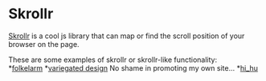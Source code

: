 Skrollr
=======
[Skrollr](https://github.com/Prinzhorn/skrollr) is a cool js library that can map or find the scroll position of your browser on the page.

These are some examples of skrollr or skrollr-like functionality:  
*[folkelarm](http://www.folkelarm.no/eng/)
*[variegated design](http://variegateddesign.com/) No shame in promoting my own site...
*[hi_hu](http://mikeyhu.com/)